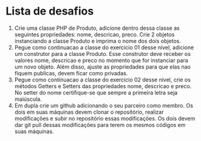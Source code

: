 # Lista de desafios

1. Crie uma classe PHP de Produto, adicione dentro dessa classe as seguintes propriedades: nome, descricao, preco. Crie 2 objetos instanciando a classe Produto e imprima o nome dos dois objetos.
2. Pegue como continuacao a classe do exercicio 01 desse nível, adicione um construtor para a classe Produto. Esse construtor deve receber os valores nome, descricao e preco no momento que for instanciar para um novo objeto. Além disso, ajuste as propriedades para que elas nao fiquem publicas, devem ficar como privadas.
3. Pegue como continuacao a classe do exercicio 02 desse nível, crie os métodos Getters e Setters das propriedades nome, descricao e preco. No setter do nome certifique-se que sempre a primeira letra seja maiúscula.
4. Em dupla crie um github adicionando o seu parceiro como membro. Os dois em suas máquinas devem clonar o repositório, realizar modificações e subir no repositório essas modificações. Os dois devem dar git pull dessas modificações para terem os mesmos códigos em suas máquinas.